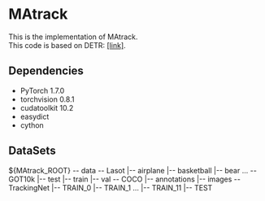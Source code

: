 # MAtrack

This is the implementation of MAtrack.    
This code is based on DETR: [[link]](https://github.com/facebookresearch/detr).


## Dependencies
+ PyTorch 1.7.0
+ torchvision 0.8.1
+ cudatoolkit 10.2  
+ easydict
+ cython


## DataSets

${MAtrack_ROOT}
 -- data
     -- Lasot
         |-- airplane
         |-- basketball
         |-- bear
         ...
     -- GOT10k
         |-- test
         |-- train
         |-- val
     -- COCO
         |-- annotations
         |-- images
     -- TrackingNet
         |-- TRAIN_0
         |-- TRAIN_1
         ...
         |-- TRAIN_11
         |-- TEST

